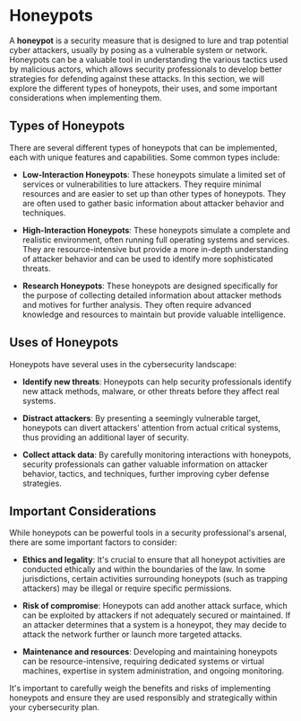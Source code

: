 # Honeypots

A **honeypot** is a security measure that is designed to lure and trap potential cyber attackers, usually by posing as a vulnerable system or network. Honeypots can be a valuable tool in understanding the various tactics used by malicious actors, which allows security professionals to develop better strategies for defending against these attacks. In this section, we will explore the different types of honeypots, their uses, and some important considerations when implementing them.

## Types of Honeypots

There are several different types of honeypots that can be implemented, each with unique features and capabilities. Some common types include:

- **Low-Interaction Honeypots**: These honeypots simulate a limited set of services or vulnerabilities to lure attackers. They require minimal resources and are easier to set up than other types of honeypots. They are often used to gather basic information about attacker behavior and techniques.

- **High-Interaction Honeypots**: These honeypots simulate a complete and realistic environment, often running full operating systems and services. They are resource-intensive but provide a more in-depth understanding of attacker behavior and can be used to identify more sophisticated threats.

- **Research Honeypots**: These honeypots are designed specifically for the purpose of collecting detailed information about attacker methods and motives for further analysis. They often require advanced knowledge and resources to maintain but provide valuable intelligence.

## Uses of Honeypots

Honeypots have several uses in the cybersecurity landscape:

- **Identify new threats**: Honeypots can help security professionals identify new attack methods, malware, or other threats before they affect real systems.

- **Distract attackers**: By presenting a seemingly vulnerable target, honeypots can divert attackers' attention from actual critical systems, thus providing an additional layer of security.

- **Collect attack data**: By carefully monitoring interactions with honeypots, security professionals can gather valuable information on attacker behavior, tactics, and techniques, further improving cyber defense strategies.

## Important Considerations

While honeypots can be powerful tools in a security professional's arsenal, there are some important factors to consider:

- **Ethics and legality**: It's crucial to ensure that all honeypot activities are conducted ethically and within the boundaries of the law. In some jurisdictions, certain activities surrounding honeypots (such as trapping attackers) may be illegal or require specific permissions.

- **Risk of compromise**: Honeypots can add another attack surface, which can be exploited by attackers if not adequately secured or maintained. If an attacker determines that a system is a honeypot, they may decide to attack the network further or launch more targeted attacks.

- **Maintenance and resources**: Developing and maintaining honeypots can be resource-intensive, requiring dedicated systems or virtual machines, expertise in system administration, and ongoing monitoring.

It's important to carefully weigh the benefits and risks of implementing honeypots and ensure they are used responsibly and strategically within your cybersecurity plan.